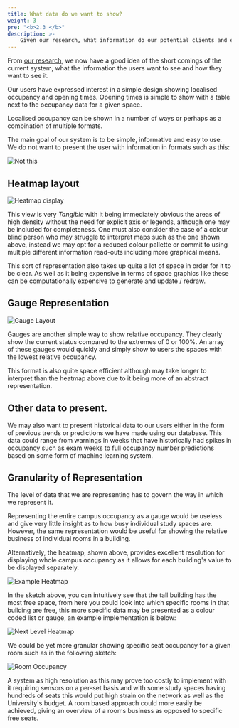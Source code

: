 ```yaml
---
title: What data do we want to show?
weight: 3
pre: "<b>2.3 </b>"
description: >-
    Given our research, what information do our potential clients and end-users want to see?
---
```


From [our research](/research/), we now have a good idea of the short comings of the current system, what the information the users want to see and how they want to see it.

Our users have expressed interest in a simple design showing localised occupancy and opening times. Opening times is simple to show with a table next to the occupancy data for a given space.

Localised occupancy can be shown in a number of ways or perhaps as a combination of multiple formats.

The main goal of our system is to be simple, informative and easy to use. We do not want to present the user with information in formats such as this:

![Not this](/images/uploads/notthis.png)

## Heatmap layout


![Heatmap display](/images/uploads/heatmap2.png)

This view is very *Tangible* with it being immediately obvious the areas of high density without the need for explicit axis or legends, although one may be included for completeness. One must also consider the case of a colour blind person who may struggle to interpret maps such as the one shown above, instead we may opt for a reduced colour pallette or commit to using multiple different information read-outs including more graphical means.

This sort of representation also takes up quite a lot of space in order for it to be clear. As well as it being expensive in terms of space graphics like these can be computationally expensive to generate and update / redraw.


## Gauge Representation 

![Gauge Layout](/images/uploads/gauge.png)

Gauges are another simple way to show relative occupancy. They clearly show the current status compared to the extremes of 0 or 100%. An array of these gauges would quickly and simply show to users the spaces with the lowest relative occupancy.

This format is also quite space efficient although may take longer to interpret than the heatmap above due to it being more of an abstract representation.

## Other data to present.

We may also want to present historical data to our users either in the form of previous trends or predictions we have made using our database. 
This data could range from warnings in weeks that have historically had spikes in occupancy such as exam weeks to full occupancy number predictions based on some form of machine learning system.


## Granularity of Representation

The level of data that we are representing has to govern the way in which we represent it.

Representing the entire campus occupancy as a gauge would be useless and give very little insight as to how busy individual study spaces are. However, the same representation would be useful for showing the relative business of individual rooms in a building. 

Alternatively, the heatmap, shown above, provides excellent resolution for displaying whole campus occupancy as it allows for each building's value to be displayed separately. 

![Example Heatmap](/images/uploads/heatmapdraft-3.jpg)

In the sketch above, you can intuitively see that the tall building has the most free space, from here you could look into which specific rooms in that building are free, this more specific data may be presented as a colour coded list or gauge, an example implementation is below: 

![Next Level Heatmap](/images/uploads/hmid-8.jpg)

We could be yet more granular showing specific seat occupancy for a given room such as in the following sketch:

![Room Occupancy](/images/uploads/hmroom-9.jpg)

A system as high resolution as this may prove too costly to implement with it requiring sensors on a per-set basis and with some study spaces having hundreds of seats this would put high strain on the network as well as the University's budget. A room based approach could more easily be achieved, giving an overview of a rooms business as opposed to specific free seats.